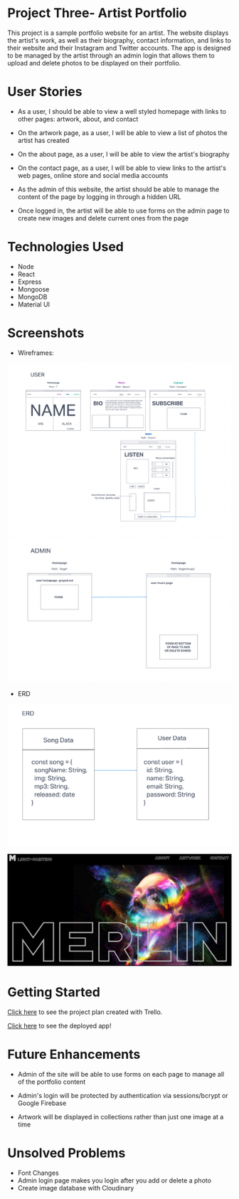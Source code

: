 # Project Three- Artist Portfolio

This project is a sample portfolio website for an artist.  The website displays the artist's work, as well as their biography, contact information, and links to their website and their Instagram and Twitter accounts.  The app is designed to be managed by the artist through an admin login that allows them to upload and delete photos to be displayed on their portfolio.

# User Stories

- As a user, I should be able to view a well styled homepage with links to other pages: artwork, about, and contact

- On the artwork page, as a user, I will be able to view a list of photos the artist has created

- On the about page, as a user, I will be able to view the artist's biography

- On the contact page, as a user, I will be able to view links to the artist's web pages, online store and social media accounts

- As the admin of this website, the artist should be able to manage the content of the page by logging in through a hidden URL

- Once logged in, the artist will be able to use forms on the admin page to create new images and delete current ones from the page


# Technologies Used

- Node
- React
- Express
- Mongoose
- MongoDB
- Material UI

# Screenshots

- Wireframes:

![Wireframes](public/assets/screenshots/Wireframe1.png)
![Wireframes](public/assets/screenshots/Wireframe2.png)

- ERD

![Wireframes](public/assets/screenshots/ERD.png)

![AppHompage](public/assets/screenshots/app_hompage.png)


# Getting Started

[Click here](https://trello.com/invite/b/8qPUbezZ/135fe9b3bd995c501d78987d35b1fd1d/project-three) to see the project plan created with Trello.

[Click here](https://vast-castle-55899.herokuapp.com/) to see the deployed app!

# Future Enhancements

- Admin of the site will be able to use forms on each page to manage all of the portfolio content

- Admin's login will be protected by authentication via sessions/bcrypt or Google Firebase

- Artwork will be displayed in collections rather than just one image at a time

# Unsolved Problems

- Font Changes
- Admin login page makes you login after you add or delete a photo
- Create image database with Cloudinary